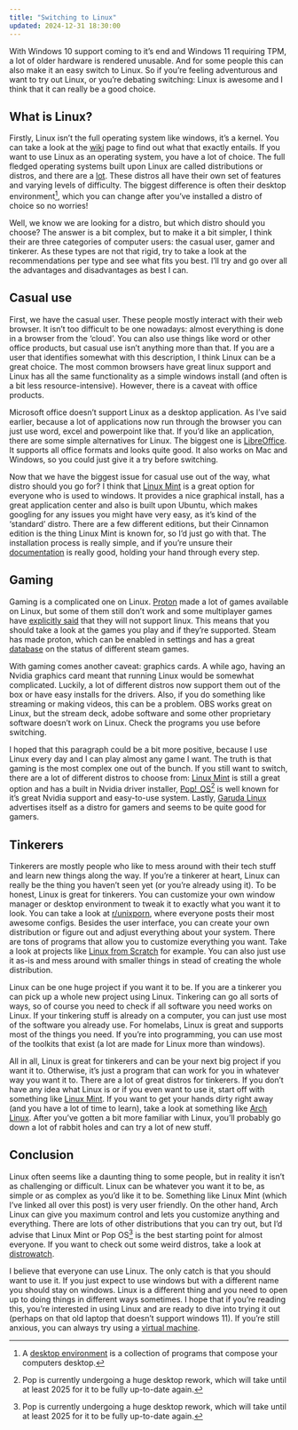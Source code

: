 ```yaml
---
title: "Switching to Linux"
updated: 2024-12-31 18:30:00
---
```


With Windows 10 support coming to it’s end and Windows 11 requiring TPM, a lot of older hardware is rendered unusable. And for some people this can also make it an easy switch to Linux. So if you’re feeling adventurous and want to try out Linux, or you’re debating switching: Linux is awesome and I think that it can really be a good choice.

## What is Linux?

Firstly, Linux isn’t the full operating system like windows, it’s a kernel. You can take a look at the [wiki](https://en.wikipedia.org/wiki/Linux_kernel) page to find out what that exactly entails. If you want to use Linux as an operating system, you have a lot of choice. The full fledged operating systems built upon Linux are called distributions or distros, and there are a [lot](https://distrowatch.com/). These distros all have their own set of features and varying levels of difficulty. The biggest difference is often their desktop environment[^1], which you can change after you’ve installed a distro of choice so no worries!

Well, we know we are looking for a distro, but which distro should you choose? The answer is a bit complex, but to make it a bit simpler, I think their are three categories of computer users: the casual user, gamer and tinkerer. As these types are not that rigid, try to take a look at the recommendations per type and see what fits you best. I’ll try and go over all the advantages and disadvantages as best I can.

## Casual use

First, we have the casual user. These people mostly interact with their web browser. It isn’t too difficult to be one nowadays: almost everything is done in a browser from the ‘cloud’. You can also use things like word or other office products, but casual use isn’t anything more than that. If you are a user that identifies somewhat with this description, I think Linux can be a great choice. The most common browsers have great linux support and Linux has all the same functionality as a simple windows install (and often is a bit less resource-intensive). However, there is a caveat with office products. 

Microsoft office doesn’t support Linux as a desktop application. As I’ve said earlier, because a lot of applications now run through the browser you can just use word, excel and powerpoint like that. If you’d like an application, there are some simple alternatives for Linux. The biggest one is [LibreOffice](https://www.libreoffice.org/). It supports all office formats and looks quite good. It also works on Mac and Windows, so you could just give it a try before switching.

Now that we have the biggest issue for casual use out of the way, what distro should you go for? I think that [Linux Mint](https://linuxmint.com/) is a great option for everyone who is used to windows. It provides a nice graphical install, has a great application center and also is built upon Ubuntu, which makes googling for any issues you might have very easy, as it’s kind of the ‘standard’ distro. There are a few different editions, but their Cinnamon edition is the thing Linux Mint is known for, so I’d just go with that. The installation process is really simple, and if you’re unsure their [documentation](https://linuxmint-installation-guide.readthedocs.io/en/latest/index.html) is really good, holding your hand through every step.

## Gaming

Gaming is a complicated one on Linux. [Proton](https://en.wikipedia.org/wiki/Proton_(software)) made a lot of games available on Linux, but some of them still don’t work and some multiplayer games have [explicitly said](https://answers.ea.com/t5/News-Game-Updates/Dev-Team-Update-Linux-amp-Anti-Cheat/td-p/14217740) that they will not support linux. This means that you should take a look at the games you play and if they’re supported. Steam has made proton, which can be enabled in settings and has a great [database](https://www.protondb.com/) on the status of different steam games.

With gaming comes another caveat: graphics cards. A while ago, having an Nvidia graphics card meant that running Linux would be somewhat complicated. Luckily, a lot of different distros now support them out of the box or have easy installs for the drivers. Also, if you do something like streaming or making videos, this can be a problem. OBS works great on Linux, but the stream deck, adobe software and some other proprietary software doesn’t work on Linux. Check the programs you use before switching.

I hoped that this paragraph could be a bit more positive, because I use Linux every day and I can play almost any game I want. The truth is that gaming is the most complex one out of the bunch. If you still want to switch, there are a lot of different distros to choose from: [Linux Mint](https://linuxmint.com/) is still a great option and has a built in Nvidia driver installer, [Pop!\_OS](https://pop.system76.com/)[^2] is well known for it’s great Nvidia support and easy-to-use system. Lastly, [Garuda Linux](https://garudalinux.org/) advertises itself as a distro for gamers and seems to be quite good for gamers.

## Tinkerers

Tinkerers are mostly people who like to mess around with their tech stuff and learn new things along the way. If you’re a tinkerer at heart, Linux can really be the thing you haven’t seen yet (or you’re already using it). To be honest, Linux is great for tinkerers. You can customize your own window manager or desktop environment to tweak it to exactly what you want it to look. You can take a look at [r/unixporn](https://reddit.com/r/unixporn), where everyone posts their most awesome configs. Besides the user interface, you can create your own distribution or figure out and adjust everything about your system. There are tons of programs that allow you to customize everything you want. Take a look at projects like [Linux from Scratch](https://www.linuxfromscratch.org/) for example. You can also just use it as-is and mess around with smaller things in stead of creating the whole distribution.

Linux can be one huge project if you want it to be. If you are a tinkerer you can pick up a whole new project using Linux. Tinkering can go all sorts of ways, so of course you need to check if all software you need works on Linux. If your tinkering stuff is already on a computer, you can just use most of the software you already use. For homelabs, Linux is great and supports most of the things you need. If you’re into programming, you can use most of the toolkits that exist (a lot are made for Linux more than windows).

All in all, Linux is great for tinkerers and can be your next big project if you want it to. Otherwise, it’s just a program that can work for you in whatever way you want it to. There are a lot of great distros for tinkerers. If you don’t have any idea what Linux is or if you even want to use it, start off with something like [Linux Mint](https://linuxmint.com/). If you want to get your hands dirty right away (and you have a lot of time to learn), take a look at something like [Arch Linux](https://archlinux.org). After you’ve gotten a bit more familiar with Linux, you’ll probably go down a lot of rabbit holes and can try a lot of new stuff.

## Conclusion

Linux often seems like a daunting thing to some people, but in reality it isn’t as challenging or difficult. Linux can be whatever you want it to be, as simple or as complex as you’d like it to be. Something like Linux Mint (which I’ve linked all over this post) is very user friendly. On the other hand, Arch Linux can give you maximum control and lets you customize anything and everything. There are lots of other distributions that you can try out, but I’d advise that Linux Mint or Pop OS[^2] is the best starting point for almost everyone. If you want to check out some weird distros, take a look at [distrowatch](https://distrowatch.com/).

I believe that everyone can use Linux. The only catch is that you should want to use it. If you just expect to use windows but with a different name you should stay on windows. Linux is a different thing and you need to open up to doing things in different ways sometimes. I hope that if you’re reading this, you’re interested in using Linux and are ready to dive into trying it out (perhaps on that old laptop that doesn’t support windows 11). If you’re still anxious, you can always try using a [virtual machine](https://itsfoss.com/install-linux-mint-in-virtualbox/).



[^1]: A [desktop environment](https://en.wikipedia.org/wiki/Desktop_environment) is a collection of programs that compose your computers desktop.
[^2]: Pop is currently undergoing a huge desktop rework, which will take until at least 2025 for it to be fully up-to-date again.